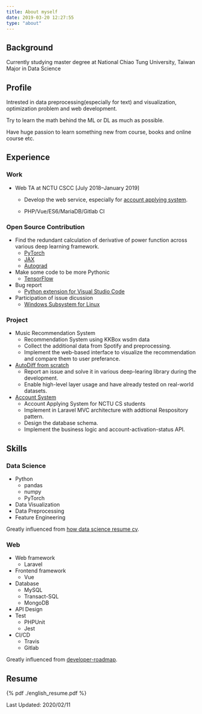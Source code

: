 ```yaml
---
title: About myself
date: 2019-03-20 12:27:55
type: "about"
---
```


## Background

Currently studying master degree at National Chiao Tung University, Taiwan
Major in Data Science

## Profile

Intrested in data preprocessing(especially for text) and visualization, optimization problem and web development.

Try to learn the math behind the ML or DL as much as possible.

Have huge passion to learn something new from course, books and online course etc.

## Experience

### Work

- Web TA at NCTU CSCC [July 2018–January 2019]
  - Develop the web service, especially for [account applying system](https://account.cs.nctu.edu.tw/).

  - PHP/Vue/ES6/MariaDB/Gitlab CI

### Open Source Contribution

- Find the redundant calculation of derivative of power function across various deep learning framework.
  - [PyTorch](https://github.com/pytorch/pytorch/pull/28651)
  - [JAX](https://github.com/google/jax/pull/1578)
  - [Autograd](https://github.com/HIPS/autograd/pull/541)
- Make some code to be more Pythonic
  - [TensorFlow](https://github.com/tensorflow/tensorflow/pull/32126)
- Bug report
  - [Python extension for Visual Studio Code](https://github.com/microsoft/vscode-python/issues/202)
- Participation of issue dicussion
  - [Windows Subsystem for Linux](https://github.com/MicrosoftDocs/WSL/issues/404#issuecomment-504759326)

### Project

- Music Recommendation System
  - Recommendation System using KKBox wsdm data
  - Collect the additional data from Spotify and preprocessing.
  - Implement the web-based interface to visualize the recommendation and compare them to user preferance.
- [AutoDiff from scratch](https://github.com/titaneric/AutoDiff-from-scratch)
  - Report an issue and solve it in various deep-learing library during the development.
  - Enable high-level layer usage and have already tested on real-world datasets.
- [Account System](https://account.cs.nctu.edu.tw/)
  - Account Applying System for NCTU CS students
  - Implement in Laravel MVC architecture  with addtional Respository pattern.
  - Design the database schema.
  - Implement the business logic and account-activation-status API.

## Skills

### Data Science

- Python
  - pandas
  - numpy
  - PyTorch
- Data Visualization
- Data Preprocessing
- Feature Engineering

Greatly influenced from [how data science resume cv](https://www.dataquest.io/blog/how-data-science-resume-cv/).

### Web

- Web framework
  - Laravel
- Frontend framework
  - Vue
- Database
  - MySQL
  - Transact-SQL
  - MongoDB
- API Design
- Test
  - PHPUnit
  - Jest
- CI/CD
  - Travis
  - Gitlab

Greatly influenced from [developer-roadmap](https://github.com/kamranahmedse/developer-roadmap).

## Resume

{% pdf ./english_resume.pdf
%}

Last Updated: 2020/02/11
